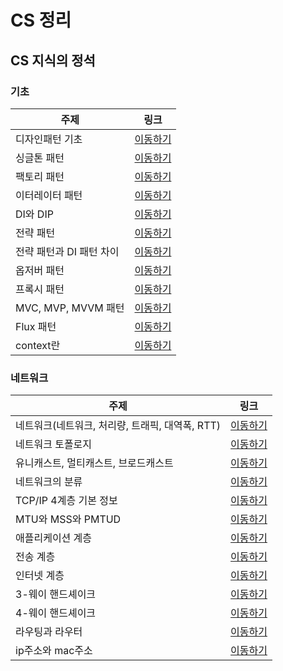 # CS 정리

## CS 지식의 정석

### 기초

| 주제                     | 링크                                                                                                          |
| ------------------------ | ------------------------------------------------------------------------------------------------------------- |
| 디자인패턴 기초          | [이동하기](https://github.com/CHOIJUNHYUK01/cs_wiki/blob/main/CS-vible-lecture/basic/design-pattern.md)       |
| 싱글톤 패턴              | [이동하기](https://github.com/CHOIJUNHYUK01/cs_wiki/blob/main/CS-vible-lecture/basic/singleton-pattern.md)    |
| 팩토리 패턴              | [이동하기](https://github.com/CHOIJUNHYUK01/cs_wiki/blob/main/CS-vible-lecture/basic/factory-pattern.md)      |
| 이터레이터 패턴          | [이동하기](https://github.com/CHOIJUNHYUK01/cs_wiki/blob/main/CS-vible-lecture/basic/iterator-pattern.md)     |
| DI와 DIP                 | [이동하기](https://github.com/CHOIJUNHYUK01/cs_wiki/blob/main/CS-vible-lecture/basic/dependency-injection.md) |
| 전략 패턴                | [이동하기](https://github.com/CHOIJUNHYUK01/cs_wiki/blob/main/CS-vible-lecture/basic/strategy-pattern.md)     |
| 전략 패턴과 DI 패턴 차이 | [이동하기](https://github.com/CHOIJUNHYUK01/cs_wiki/blob/main/CS-vible-lecture/basic/diff-pattern.md)         |
| 옵저버 패턴              | [이동하기](https://github.com/CHOIJUNHYUK01/cs_wiki/blob/main/CS-vible-lecture/basic/observer-pattern.md)     |
| 프록시 패턴              | [이동하기](https://github.com/CHOIJUNHYUK01/cs_wiki/blob/main/CS-vible-lecture/basic/proxy-pattern.md)        |
| MVC, MVP, MVVM 패턴      | [이동하기](https://github.com/CHOIJUNHYUK01/cs_wiki/blob/main/CS-vible-lecture/basic/mvc-pattern.md)          |
| Flux 패턴                | [이동하기](https://github.com/CHOIJUNHYUK01/cs_wiki/blob/main/CS-vible-lecture/basic/flux-pattern.md)         |
| context란                | [이동하기](https://github.com/CHOIJUNHYUK01/cs_wiki/blob/main/CS-vible-lecture/basic/what-is-context.md)      |

### 네트워크

| 주제                                            | 링크                                                                                                        |
| ----------------------------------------------- | ----------------------------------------------------------------------------------------------------------- |
| 네트워크(네트워크, 처리량, 트래픽, 대역폭, RTT) | [이동하기](https://github.com/CHOIJUNHYUK01/cs_wiki/blob/main/CS-vible-lecture/network/about-network.md)    |
| 네트워크 토폴로지                               | [이동하기](https://github.com/CHOIJUNHYUK01/cs_wiki/blob/main/CS-vible-lecture/network/network-topology.md) |
| 유니캐스트, 멀티캐스트, 브로드캐스트            | [이동하기](https://github.com/CHOIJUNHYUK01/cs_wiki/blob/main/CS-vible-lecture/network/about-casting.md)    |
| 네트워크의 분류                                 | [이동하기](https://github.com/CHOIJUNHYUK01/cs_wiki/blob/main/CS-vible-lecture/network/kind-of-network.md)  |
|TCP/IP 4계층 기본 정보|[이동하기](https://github.com/CHOIJUNHYUK01/cs_wiki/blob/main/CS-vible-lecture/network/about-tcp-and-ip.md)|
|MTU와 MSS와 PMTUD|[이동하기](https://github.com/CHOIJUNHYUK01/cs_wiki/blob/main/CS-vible-lecture/network/mtu-and-mss.md)|
|애플리케이션 계층|[이동하기](https://github.com/CHOIJUNHYUK01/cs_wiki/blob/main/CS-vible-lecture/network/application-layer.md)|
|전송 계층|[이동하기](https://github.com/CHOIJUNHYUK01/cs_wiki/blob/main/CS-vible-lecture/network/transport-layer.md)|
|인터넷 계층|[이동하기](https://github.com/CHOIJUNHYUK01/cs_wiki/blob/main/CS-vible-lecture/network/network-layer.md)|
|3-웨이 핸드셰이크|[이동하기](https://github.com/CHOIJUNHYUK01/cs_wiki/blob/main/CS-vible-lecture/network/handshake-three.md)|
|4-웨이 핸드셰이크|[이동하기](https://github.com/CHOIJUNHYUK01/cs_wiki/blob/main/CS-vible-lecture/network/handshake-four.md)|
|라우팅과 라우터|[이동하기](https://github.com/CHOIJUNHYUK01/cs_wiki/blob/main/CS-vible-lecture/network/about-routing.md)|
|ip주소와 mac주소|[이동하기](https://github.com/CHOIJUNHYUK01/cs_wiki/blob/main/CS-vible-lecture/network/about-ip-mac.md)|
